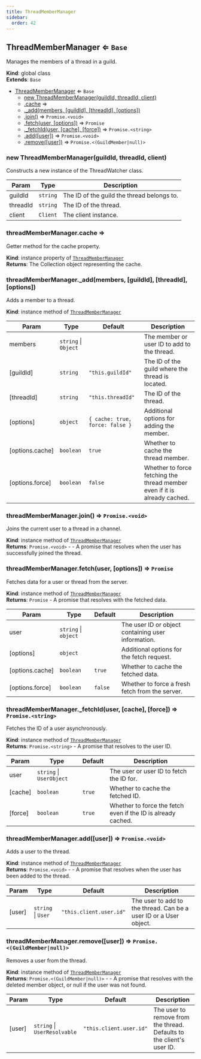 ```yaml
---
title: ThreadMemberManager
sidebar:
  order: 42
---
```




## ThreadMemberManager ⇐ <code>Base</code>
Manages the members of a thread in a guild.

**Kind**: global class  
**Extends**: <code>Base</code>  

* [ThreadMemberManager](#ThreadMemberManager) ⇐ <code>Base</code>
    * [new ThreadMemberManager(guildId, threadId, client)](#new_ThreadMemberManager_new)
    * [.cache](#ThreadMemberManager+cache) ⇒
    * [._add(members, [guildId], [threadId], [options])](#ThreadMemberManager+_add)
    * [.join()](#ThreadMemberManager+join) ⇒ <code>Promise.&lt;void&gt;</code>
    * [.fetch(user, [options])](#ThreadMemberManager+fetch) ⇒ <code>Promise</code>
    * [._fetchId(user, [cache], [force])](#ThreadMemberManager+_fetchId) ⇒ <code>Promise.&lt;string&gt;</code>
    * [.add([user])](#ThreadMemberManager+add) ⇒ <code>Promise.&lt;void&gt;</code>
    * [.remove([user])](#ThreadMemberManager+remove) ⇒ <code>Promise.&lt;(GuildMember\|null)&gt;</code>

<a name="new_ThreadMemberManager_new"></a>

### new ThreadMemberManager(guildId, threadId, client)
Constructs a new instance of the ThreadWatcher class.


| Param | Type | Description |
| --- | --- | --- |
| guildId | <code>string</code> | The ID of the guild the thread belongs to. |
| threadId | <code>string</code> | The ID of the thread. |
| client | <code>Client</code> | The client instance. |

<a name="ThreadMemberManager+cache"></a>

### threadMemberManager.cache ⇒
Getter method for the cache property.

**Kind**: instance property of [<code>ThreadMemberManager</code>](#ThreadMemberManager)  
**Returns**: The Collection object representing the cache.  
<a name="ThreadMemberManager+_add"></a>

### threadMemberManager.\_add(members, [guildId], [threadId], [options])
Adds a member to a thread.

**Kind**: instance method of [<code>ThreadMemberManager</code>](#ThreadMemberManager)  

| Param | Type | Default | Description |
| --- | --- | --- | --- |
| members | <code>string</code> \| <code>Object</code> |  | The member or user ID to add to the thread. |
| [guildId] | <code>string</code> | <code>&quot;this.guildId&quot;</code> | The ID of the guild where the thread is located. |
| [threadId] | <code>string</code> | <code>&quot;this.threadId&quot;</code> | The ID of the thread. |
| [options] | <code>object</code> | <code>{ cache: true, force: false }</code> | Additional options for adding the member. |
| [options.cache] | <code>boolean</code> | <code>true</code> | Whether to cache the thread member. |
| [options.force] | <code>boolean</code> | <code>false</code> | Whether to force fetching the thread member even if it is already cached. |

<a name="ThreadMemberManager+join"></a>

### threadMemberManager.join() ⇒ <code>Promise.&lt;void&gt;</code>
Joins the current user to a thread in a channel.

**Kind**: instance method of [<code>ThreadMemberManager</code>](#ThreadMemberManager)  
**Returns**: <code>Promise.&lt;void&gt;</code> - - A promise that resolves when the user has successfully joined the thread.  
<a name="ThreadMemberManager+fetch"></a>

### threadMemberManager.fetch(user, [options]) ⇒ <code>Promise</code>
Fetches data for a user or thread from the server.

**Kind**: instance method of [<code>ThreadMemberManager</code>](#ThreadMemberManager)  
**Returns**: <code>Promise</code> - A promise that resolves with the fetched data.  

| Param | Type | Default | Description |
| --- | --- | --- | --- |
| user | <code>string</code> \| <code>object</code> |  | The user ID or object containing user information. |
| [options] | <code>object</code> |  | Additional options for the fetch request. |
| [options.cache] | <code>boolean</code> | <code>true</code> | Whether to cache the fetched data. |
| [options.force] | <code>boolean</code> | <code>false</code> | Whether to force a fresh fetch from the server. |

<a name="ThreadMemberManager+_fetchId"></a>

### threadMemberManager.\_fetchId(user, [cache], [force]) ⇒ <code>Promise.&lt;string&gt;</code>
Fetches the ID of a user asynchronously.

**Kind**: instance method of [<code>ThreadMemberManager</code>](#ThreadMemberManager)  
**Returns**: <code>Promise.&lt;string&gt;</code> - A promise that resolves to the user ID.  

| Param | Type | Default | Description |
| --- | --- | --- | --- |
| user | <code>string</code> \| <code>UserObject</code> |  | The user or user ID to fetch the ID for. |
| [cache] | <code>boolean</code> | <code>true</code> | Whether to cache the fetched ID. |
| [force] | <code>boolean</code> | <code>true</code> | Whether to force the fetch even if the ID is already cached. |

<a name="ThreadMemberManager+add"></a>

### threadMemberManager.add([user]) ⇒ <code>Promise.&lt;void&gt;</code>
Adds a user to the thread.

**Kind**: instance method of [<code>ThreadMemberManager</code>](#ThreadMemberManager)  
**Returns**: <code>Promise.&lt;void&gt;</code> - - A promise that resolves when the user has been added to the thread.  

| Param | Type | Default | Description |
| --- | --- | --- | --- |
| [user] | <code>string</code> \| <code>User</code> | <code>&quot;this.client.user.id&quot;</code> | The user to add to the thread. Can be a user ID or a User object. |

<a name="ThreadMemberManager+remove"></a>

### threadMemberManager.remove([user]) ⇒ <code>Promise.&lt;(GuildMember\|null)&gt;</code>
Removes a user from the thread.

**Kind**: instance method of [<code>ThreadMemberManager</code>](#ThreadMemberManager)  
**Returns**: <code>Promise.&lt;(GuildMember\|null)&gt;</code> - - A promise that resolves with the deleted member object, or null if the user was not found.  

| Param | Type | Default | Description |
| --- | --- | --- | --- |
| [user] | <code>string</code> \| <code>UserResolvable</code> | <code>&quot;this.client.user.id&quot;</code> | The user to remove from the thread. Defaults to the client's user ID. |

